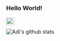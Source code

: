 ### Hello World!

<a href="https://www.linkedin.com/in/adizim/">
  <img align="left" alt="Adi's Linkedin" width="22px" src="https://cdn.jsdelivr.net/npm/simple-icons@v3/icons/linkedin.svg" />
</a>

<br />


![Adi's github stats](https://github-readme-stats.vercel.app/api?username=adizim&count_private=true&show_icons=true)
